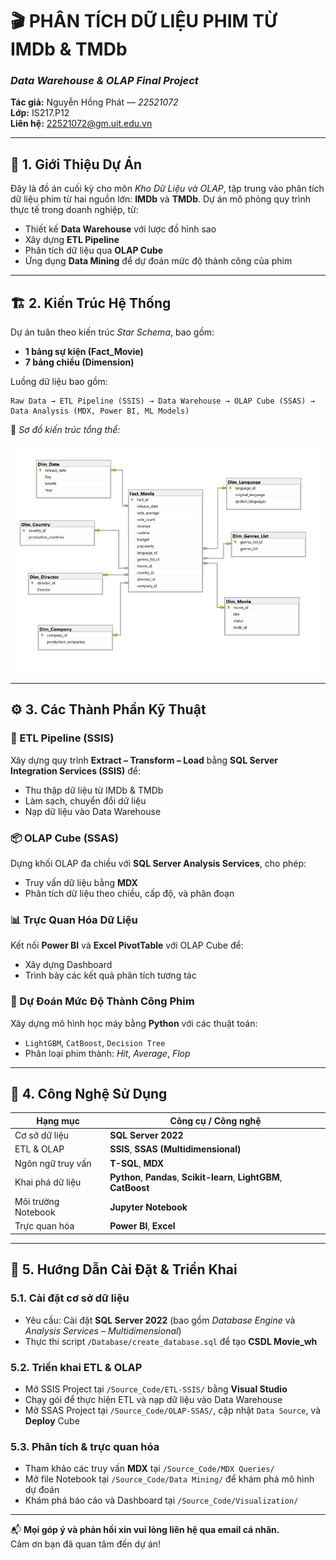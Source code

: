 
# 🎬 PHÂN TÍCH DỮ LIỆU PHIM TỪ IMDb & TMDb
### *Data Warehouse & OLAP Final Project*

**Tác giả:** Nguyễn Hồng Phát — *22521072*  
**Lớp:** IS217.P12  
**Liên hệ:** 22521072@gm.uit.edu.vn

---

## 📌 1. Giới Thiệu Dự Án

Đây là đồ án cuối kỳ cho môn *Kho Dữ Liệu và OLAP*, tập trung vào phân tích dữ liệu phim từ hai nguồn lớn: **IMDb** và **TMDb**. Dự án mô phỏng quy trình thực tế trong doanh nghiệp, từ:

- Thiết kế **Data Warehouse** với lược đồ hình sao  
- Xây dựng **ETL Pipeline**  
- Phân tích dữ liệu qua **OLAP Cube**  
- Ứng dụng **Data Mining** để dự đoán mức độ thành công của phim  

---

## 🏗️ 2. Kiến Trúc Hệ Thống

Dự án tuân theo kiến trúc *Star Schema*, bao gồm:

- **1 bảng sự kiện (Fact_Movie)**  
- **7 bảng chiều (Dimension)**  

Luồng dữ liệu bao gồm:

```
Raw Data → ETL Pipeline (SSIS) → Data Warehouse → OLAP Cube (SSAS) → Data Analysis (MDX, Power BI, ML Models)
```

📌 *Sơ đồ kiến trúc tổng thể:*  

![Star Schema Diagram](./Images/star_schema.png)

---

## ⚙️ 3. Các Thành Phần Kỹ Thuật

### 🔄 ETL Pipeline (SSIS)
Xây dựng quy trình **Extract – Transform – Load** bằng **SQL Server Integration Services (SSIS)** để:

- Thu thập dữ liệu từ IMDb & TMDb  
- Làm sạch, chuyển đổi dữ liệu  
- Nạp dữ liệu vào Data Warehouse  

### 📦 OLAP Cube (SSAS)
Dựng khối OLAP đa chiều với **SQL Server Analysis Services**, cho phép:

- Truy vấn dữ liệu bằng **MDX**  
- Phân tích dữ liệu theo chiều, cấp độ, và phân đoạn  

### 📊 Trực Quan Hóa Dữ Liệu
Kết nối **Power BI** và **Excel PivotTable** với OLAP Cube để:

- Xây dựng Dashboard  
- Trình bày các kết quả phân tích tương tác  

### 🤖 Dự Đoán Mức Độ Thành Công Phim
Xây dựng mô hình học máy bằng **Python** với các thuật toán:

- `LightGBM`, `CatBoost`, `Decision Tree`  
- Phân loại phim thành: *Hit*, *Average*, *Flop*  

---

## 🧰 4. Công Nghệ Sử Dụng

| Hạng mục               | Công cụ / Công nghệ                                           |
|------------------------|---------------------------------------------------------------|
| Cơ sở dữ liệu          | **SQL Server 2022**                                           |
| ETL & OLAP             | **SSIS**, **SSAS (Multidimensional)**                         |
| Ngôn ngữ truy vấn      | **T-SQL**, **MDX**                                            |
| Khai phá dữ liệu       | **Python**, **Pandas**, **Scikit-learn**, **LightGBM**, **CatBoost** |
| Môi trường Notebook    | **Jupyter Notebook**                                          |
| Trực quan hóa          | **Power BI**, **Excel**                                       |

---

## 🚀 5. Hướng Dẫn Cài Đặt & Triển Khai

### 5.1. Cài đặt cơ sở dữ liệu

- Yêu cầu: Cài đặt **SQL Server 2022** (bao gồm *Database Engine* và *Analysis Services – Multidimensional*)  
- Thực thi script `/Database/create_database.sql` để tạo **CSDL Movie_wh**

### 5.2. Triển khai ETL & OLAP

- Mở SSIS Project tại `/Source_Code/ETL-SSIS/` bằng **Visual Studio**  
- Chạy gói để thực hiện ETL và nạp dữ liệu vào Data Warehouse  
- Mở SSAS Project tại `/Source_Code/OLAP-SSAS/`, cập nhật `Data Source`, và **Deploy** Cube  

### 5.3. Phân tích & trực quan hóa

- Tham khảo các truy vấn **MDX** tại `/Source_Code/MDX Queries/`  
- Mở file Notebook tại `/Source_Code/Data Mining/` để khám phá mô hình dự đoán  
- Khám phá báo cáo và Dashboard tại `/Source_Code/Visualization/`
  
---

📬 **Mọi góp ý và phản hồi xin vui lòng liên hệ qua email cá nhân.**  
Cảm ơn bạn đã quan tâm đến dự án!
